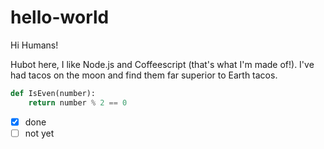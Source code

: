 # hello-world

Hi Humans!

Hubot here, I like Node.js and Coffeescript (that's what I'm made of!).
I've had tacos on the moon and find them far superior to Earth tacos.

```python
def IsEven(number):
    return number % 2 == 0
```

- [x] done
- [ ] not yet
